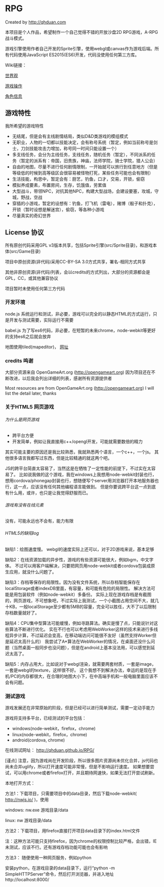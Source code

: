 # RPG

Created by http://qhduan.com

本项目是个人作品，希望制作一个自己觉得不错的开放沙盘2D RPG游戏，A-RPG战斗模式。

游戏引擎使用作者自己开发的Sprite引擎，使用webgl或canvas作为游戏后端。所有代码使用JavaScript ES2015(ES6)开发，代码没使用任何第三方库。

Wiki链接：

[世界观](https://github.com/qhduan/RPG/blob/master/world.md)

[游戏操作](https://github.com/qhduan/RPG/blob/master/control.md)

[角色信息](https://github.com/qhduan/RPG/blob/master/actor.md)

## 游戏特性

我所希望的游戏特性

- 无结尾，但是会有主线剧情结局，类似D&D类游戏的模组模式
- 无职业，人物的一切都以技能决定，会有称号系统（暂定，例如当前称号是剑士，刀剑技能攻击力增加，称号同一时间只能设置一个）
- 多支线任务，会分为主线任务，支线任务，随机任务（暂定），不同派系的任务（暂定的派系有：帝国，旧贵族，神庙，法师学院，骑士学院，猎人公会）
- 自由的地图，尽量不进行任何剧情限制，一开始就可以旅行到任意地方（但是等级低的时候到高等级区会很容易被怪物打死，某些任务可能也会有限制）
- 生活技能，构思中，暂定会有：厨艺，钓鱼，口才，交易，开锁，偷窃
- 模拟养成要素，布置房间，生存，饥饿值，劳累值
- 大型战斗，带领NPC，对抗其他NPC，构建大型战场，会建设要塞，攻城，守城，野战，空战
- 穿插的小游戏，暂定的设想有：钓鱼，打飞机（雷电），赌博（骰子和扑克），开锁（暂时设想是解迷宫），偷窃，等各种小游戏
- 尽量真实的奇幻世界

## License 协议

所有原创代码采用GPL v3版本共享，包括Sprite引擎(src/Sprite目录)，和游戏本体(src/Game目录)

项目中原创资源(非代码)采用CC-BY-SA 3.0方式共享，署名-相同方式共享

其他非原创资源(非代码)列表，会以credits的方式列出，大部分的资源都会是GPL，CC，或其他兼容协议

项目暂时未使用任何第三方代码

### 开发环境

node.js 系统运行和测试，非必要，游戏可以完全的以静态HTML的方式运行，只是开发与测试需要，实际运行不需要

babel.js 为了写es6代码，非必要，在短暂的未来chrome，node-webkit等更好的支持es6之后就会放弃

地图使用tiled(mapeditor)， [网址](http://www.mapeditor.org/)

### credits 鸣谢

大部分资源来自 OpenGameArt.org (http://opengameart.org)
因为项目还在不断改进，以后我会列出详细的列表，感谢所有资源提供者

Most resources are from OpenGameArt.org (http://opengameart.org)
I will list the detail later, thanks

### 关于HTML5 网页游戏

###### 为什么是网页游戏

- 跨平台方便
- 开发简单，例如让我直接用c++/opengl开发，可能就需要数倍的精力

其实可能主要的原因还是我比较熟悉，我就熟悉两个语言，一个c++，一个js。
其他很多语言我都写过东西，但是比较精通的就这两个吧。

JS的跨平台简直太容易了，当然这是在牺牲了一定性能的前提下，不过实在太容易了。
比如说我做的这个游戏，我在windows上我想用node-webkit封装也行，想用cordova/phonegap封装也行，想随便写个server用浏览器打开本地服务器也行，这一点，应该没有任何其他编程语言能做到。
但是你要说跨平台这一点到底有什么用，或许，也只是让我觉得舒服而已。

###### 游戏有没有在线元素

没有，可能永远也不会有，能力有限

###### HTML5的缺陷log

缺陷1：绘图速度慢。
webgl的速度实际上还可以，对于2D游戏来说，基本足够

缺陷2：在线资源加载的异步性，游戏的有些资源可能很大，例如bgm，中文字体。
不过可以用客户端解决，只要把网页用node-webkit或者cordova包装成原生应用，就没什么问题了。

缺陷3：存档等保存的局限性。因为没有文件系统，所以存档智能保存在localStorage或者indexDB里面，有容量，和可能有危险的局限性。
解决方法可能是用包装软件（例如node-webkit）多备份。
实际上现在游戏存档是有截图的，网页游戏，不可想象吧，不过实际上我测试，一个小截图占用空间不大，就几十KB，一般localStorage至少都有5MB的容量，完全可以胜任，大不了以后限制存档数量就好了。

缺陷4：CPU集中型算法可能缓慢，例如寻路算法。确实是慢了点，只能说针对这些算法不断进行优化。
实在不行也可以考虑用WebWorker这样的技术来进行多线程异步计算，不过延迟会变高，在移动端访问可能很不友好（虽然支持Worker但是延迟太高什么的）
我尝试了A*算法在WebWorker的情况，在桌面还没什么问题（当然桌面一般同步也没问题），但是在android上基本没法用，可以感觉到延迟太高了。

缺陷5：内存占用大，比如说对于webgl渲染，就需要两套材质，一套是image，一套是webgl的texture，这样很不好。
这个我想不到解决办法，幸运的是现在手机/PC的内存都很大，在合理的地图大小下，在中高端手机和一般电脑里面应该不会有问题。

### 测试游戏

游戏发展还在非常原始的阶段，但是已经可以进行简单测试，需要一定动手能力

游戏将支持多平台，已经测试的平台包括：
- windows(node-webkit，firefox，chrome)
- linux(node-webkit，firefox，chrome)
- android(cordova, chrome)

在线测试网址：
http://qhduan.github.io/RPG/

[谨点]
注意，因为游戏尚在开发阶段，所以很多图片资源尚未优化合并，js代码也尚未合并uglify，所以打开速度可能非常慢，但是不影响运行速度。
如果想要尝试，可以用chrome或者firefox打开，并且期待网速快，如果无法打开尝试刷新。

本地打开方式：

方法1：下载项目，只需要项目中的data目录，然后下载node-webkit( http://nwjs.io/ )，使用

windows: nw.exe 游戏目录/data

linux: nw 游戏目录/data

方法2：下载项目，用firefox直接打开项目data目录下的index.html文件

注：这种方法可能只支持firefox，因为chrome的权限控制比较严格，会出错，IE未测试，应该不行。还有游戏存档功能可能也会有影响

方法3： 随便使用一种网页服务，例如python

安装python，在游戏目录的data目录下，运行“python -m SimpleHTTPServer”命令，然后打开浏览器，并进入地址 http://localhost:8000/
